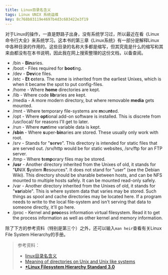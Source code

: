 ```yaml
---
title: Linux目录名含义
tags: Linux UNIX 系统运维
key: 8c768b83119e4697b4d3c603422e3f19
---
```


对于Linux的操作，一直是野路子出身，没有系统学习过，所以最近在看《Linux命令行大全》来系统学习。这本书的第三章《Linux系统》有一部分是解释Linux中各种目录的作用的。这些目录的名称大多都是缩写，但其究竟是什么的缩写和其来由都没有在本书说明，因此我在网上搜索整理的这份文档，以备查阅。

* /bin - **Bin**aries.
* /boot - Files required for **boot**ing.
* /dev - **Dev**ice files.
* /etc - **Et** **c**etera. The name is inherited from the earliest Unixes, which is when it became the spot to put config-files.
* /home - Where **home** directories are kept.
* /lib - Where code **lib**raries are kept.
* /media - A more modern directory, but where removable **media** gets mounted.
* /mnt - Where temporary file-systems are **m**ou**nt**ed.
* /opt - Where **opt**ional add-on software is installed. This is discrete from /usr/local/ for reasons I'll get to later.
* /run - Where **run**time variable data is kept.
* **/sbin** - Where **s**uper-**bin**aries are stored. These usually only work with root.
* /srv - Stands for "**s**e**rv**e". This directory is intended for static files that are served out. /srv/http would be for static websites, /srv/ftp for an FTP server.
* /tmp - Where **t**e**mp**orary files may be stored.
* **/usr** - Another directory inherited from the Unixes of old, it stands for "**U**NIX **S**ystem **R**esources". It does not stand for "user" (see the Debian Wiki). This directory should be sharable between hosts, and can be NFS mounted to multiple hosts safely. It can be mounted read-only safely.
* /var - Another directory inherited from the Unixes of old, it stands for "**var**iable". This is where system data that varies may be stored. Such things as spool and cache directories may be located here. If a program needs to write to the local file-system and isn't serving that data to someone directly, it'll go here.
 * /proc - Kernel and **proc**ess information virtual filesystem. Read it to get the process information as well as other kernel and memory information.

 除了下方的参考资料（特别是第三个）之外，还可以输入`man heir`查看有关Linux File System Hierarchy的手册。

> 参考资料：
> * [linux目录名含义](https://blog.csdn.net/Mr_Cat123/article/details/103346618)
> * [Meaning of directories on Unix and Unix like systems](https://serverfault.com/questions/24523/meaning-of-directories-on-unix-and-unix-like-systems)
> * [**\*Linux Filesystem Hierarchy Standard 3.0**](https://refspecs.linuxfoundation.org/FHS_3.0/fhs/index.html)
